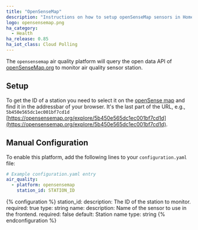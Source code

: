 ```yaml
---
title: "OpenSenseMap"
description: "Instructions on how to setup openSenseMap sensors in Home Assistant."
logo: opensensemap.png
ha_category:
  - Health
ha_release: 0.85
ha_iot_class: Cloud Polling
---
```


The `opensensemap` air quality platform will query the open data API of [openSenseMap.org](https://opensensemap.org/) to monitor air quality sensor station.

## Setup

To get the ID of a station you need to select it on the [openSense map](https://opensensemap.org/) and find it in the addressbar of your browser. It's the last part of the URL, e.g., `5b450e565dc1ec001bf7cd1d` [https://opensensemap.org/explore/5b450e565dc1ec001bf7cd1d](https://opensensemap.org/explore/5b450e565dc1ec001bf7cd1d).

## Manual Configuration

To enable this platform, add the following lines to your `configuration.yaml` file:

```yaml
# Example configuration.yaml entry
air_quality:
  - platform: opensensemap
    station_id: STATION_ID
```

{% configuration %}
station_id:
  description: The ID of the station to monitor.
  required: true
  type: string
name:
  description: Name of the sensor to use in the frontend.
  required: false
  default: Station name
  type: string
{% endconfiguration %}


